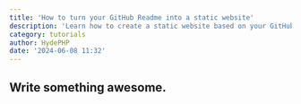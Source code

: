 ```yaml
---
title: 'How to turn your GitHub Readme into a static website'
description: 'Learn how to create a static website based on your GitHub Readme, using HydePHP to build and deploy it to GitHub Pages - all for free!'
category: tutorials
author: HydePHP
date: '2024-06-08 11:32'
---
```


## Write something awesome.
